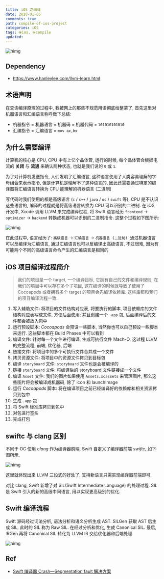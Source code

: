 ```yaml
---
title: iOS 之编译
date: 2020-01-05
comments: true
path: compile-of-ios-project
categories: iOS
tags: ⦿ios, ⦿compile
updated:
---
```


![himg](https://a.hanleylee.com/HKMS/2020-02-29-LLVM.png?x-oss-process=style/WaMa)

<!-- more -->

## Dependency

<!--../basic/blog-llvm-learn.md -->
- <https://www.hanleylee.com/llvm-learn.html>

## 术语声明

在查询编译原理的过程中, 我被网上的那些不规范用语彻底给整蒙了, 首先这里对机器语言和汇编语言称呼做下总结:

- 机器指令 = 机器语言 = 机器码 = 机器代码 = `101010101010`
- 汇编指令 = 汇编语言 = `mov ax,bx`

## 为什么需要编译

计算机的核心是 CPU, CPU 中有上亿个晶体管, 运行的时候, 每个晶体管会根据电流的 **关闭** 与 **流通** 来确认两种状态, 也就是我们说的 `0` 或 `1`.

为了对计算机发送指令, 人们发明了汇编语言, 这种语言使用了人类容易理解的字母组合来表示指令, 但是计算机是理解不了这种语言的, 因此还需要通过特定的编译器将汇编语言转换为 CPU 能理解的机器语言 (二进制)

写代码时我们使用的都是高级语言 (`c` / `c++` / `java` / `oc` / `swift` 等), CPU 是不认识这些语言的, 编译的过程就是将高级语言转换为 CPU 可以识别的二进制. 在 iOS 开发中, Xcode 调用 LLVM 来完成编译过程, 将 Swift 语言经历 `frontend` -> `optimizer` -> `backend` 转换成机器可以识别的二进制指令. 这整个过程如下图所示:

![himg](https://a.hanleylee.com/HKMS/2020-02-29-LLVM.png?x-oss-process=style/WaMa)

在此过程中, 语言经历了: `高级语言` -> `汇编语言` -> `机器语言 (二进制)`. 通过机器语言可以反编译为汇编语言, 通过汇编语言也可以反编译出高级语言, 不过很难, 因为有可能两个不同的高级语言命令产生的汇编语言是相同的

## iOS 项目编译过程简介

> 我们的项目是一个 target, 一个编译目标, 它拥有自己的文件和编译规则, 在我们的项目中可以存在多个子项目, 这在编译的时候就导致了使用了 Cocoapods 或者拥有多个 target 的项目会先编译依赖库. 这些库都和我们的项目编译流程一致.

1. 写入辅助文件: 将项目的文件结构对应表, 将要执行的脚本, 项目依赖库的文件结构对应表写成文件, 方便后面使用; 并且创建一个 `.app` 包, 后面编译后的文件都会被放入包中
2. 运行预设脚本: *Cocoapods* 会预设一些脚本, 当然你也可以自己预设一些脚本来运行. 这些脚本都在 Build Phases 中可以看到
3. 编译文件: 针对每一个文件进行编译, 生成可执行文件 Mach-O, 这过程 LLVM 的完整流程, 前端, 优化器, 后端
4. 链接文件: 将项目中的多个可执行文件合并成一个文件
5. 拷贝资源文件: 将项目中的资源文件拷贝到目标包
6. 编译 `storyboard` 文件: `storyboard` 文件也是会被编译的
7. 链接 `storyboard` 文件: 将编译后的 storyboard 文件链接成一个文件
8. 编译 `Asset` 文件: 我们的图片如果使用 `Assets.xcassets` 来管理图片, 那么这些图片将会被编译成机器码, 除了 icon 和 launchImage
9. 运行 *Cocoapods* 脚本: 将在编译项目之前已经编译好的依赖库和相关资源拷贝到包中
10. 生成 `.app` 包
11. 将 Swift 标准库拷贝到包中
12. 对包进行签名
13. 完成打包

## swiftc 与 clang 区别

不同于 OC 使用 *clang* 作为编译器前端, Swift 自定义了编译器前端 *swiftc*, 如下图所示.

![himg](https://a.hanleylee.com/HKMS/2021-10-06083356.jpg?x-oss-process=style/WaMa)

这里就体现出来 LLVM 三段式的好处了, 支持新语言只需实现编译器前端即可.

对比 clang, Swift 新增了对 SIL(Swift Intermediate Language) 的处理过程. SIL 是 Swift 引入的新的高级中间语言, 用以实现更高级别的优化.

## Swift 编译流程

Swift 源码经过词法分析, 语法分析和语义分析生成 AST. SILGen 获取 AST 后生成 SIL, 此时的 SIL 称为 Raw SIL. 在经过分析和优化, 生成 Canonical SIL. 最后, IRGen 再将 Canonical SIL 转化为 LLVM IR 交给优化器和后端处理.

![himg](https://a.hanleylee.com/HKMS/2021-10-06084435.jpg?x-oss-process=style/WaMa)

## Ref

- [Swift 编译器 Crash—Segmentation fault 解决方案](https://mp.weixin.qq.com/s/FSlJKnC0y51nsLDp1B3tXg)
